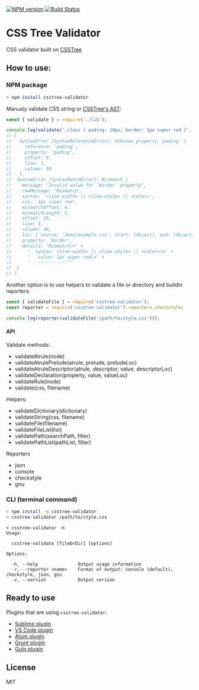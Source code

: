 [![NPM version](https://img.shields.io/npm/v/csstree-validator.svg)](https://www.npmjs.com/package/csstree-validator)
[![Build Status](https://travis-ci.org/csstree/validator.svg?branch=master)](https://travis-ci.org/csstree/validator)

# CSS Tree Validator

CSS validator built on [CSSTree](https://github.com/csstree/csstree)

## How to use:

### NPM package

```bash
> npm install csstree-validator
```

Manualy validate CSS string or [CSSTree's AST](https://github.com/csstree/csstree/blob/master/docs/ast.md):

```js
const { validate } = require('./lib');

console.log(validate('.class { pading: 10px; border: 1px super red }', 'demo/example.css'));
// [
//   SyntaxError [SyntaxReferenceError]: Unknown property `pading` {
//     reference: 'pading',
//     property: 'pading',
//     offset: 9,
//     line: 1,
//     column: 10
//   },
//  SyntaxError [SyntaxMatchError]: Mismatch {
//    message: 'Invalid value for `border` property',
//    rawMessage: 'Mismatch',
//    syntax: '<line-width> || <line-style> || <color>',
//    css: '1px super red',
//    mismatchOffset: 4,
//    mismatchLength: 5,
//    offset: 35,
//    line: 1,
//    column: 36,
//    loc: { source: 'demo/example.css', start: [Object], end: [Object] },
//    property: 'border',
//    details: 'Mismatch\n' +
//      '  syntax: <line-width> || <line-style> || <color>\n' +
//      '   value: 1px super red\n' +
//      '  ------------^'
//  }
// ]
```

Another option is to use helpers to validate a file or directory and buildin reporters:

```js
const { validateFile } = require('csstree-validator');
const reporter = require('csstree-validator').reporters.checkstyle;

console.log(reporter(validateFile('/path/to/style.css')));
```

#### API

Validate methods:

* validateAtrule(node)
* validateAtrulePrelude(atrule, prelude, preludeLoc)
* validateAtruleDescriptor(atrule, descriptor, value, descriptorLoc)
* validateDeclaration(property, value, valueLoc)
* validateRule(node)
* validate(css, filename)

Helpers:

* validateDictionary(dictionary)
* validateString(css, filename)
* validateFile(filename)
* validateFileList(list)
* validatePath(searchPath, filter)
* validatePathList(pathList, filter)

Reporters

* json
* console
* checkstyle
* gnu

### CLI (terminal command)

```bash
> npm install -g csstree-validator
> csstree-validator /path/to/style.css
```

```
> csstree-validator -h
Usage:

  csstree-validate [fileOrDir] [options]

Options:

  -h, --help               Output usage information
  -r, --reporter <name>    Format of output: console (default), checkstyle, json, gnu
  -v, --version            Output version
```

## Ready to use

Plugins that are using `csstree-validator`:

* [Sublime plugin](https://github.com/csstree/SublimeLinter-contrib-csstree)
* [VS Code plugin](https://github.com/csstree/vscode-plugin)
* [Atom plugin](https://github.com/csstree/atom-plugin)
* [Grunt plugin](https://github.com/sergejmueller/grunt-csstree-validator)
* [Gulp plugin](https://github.com/csstree/gulp-csstree)

## License

MIT
